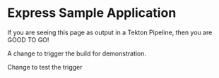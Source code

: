 # Express Sample Application

If you are seeing this page as output in a Tekton Pipeline, then you are GOOD TO GO!

A change to trigger the build for demonstration.

Change to test the trigger 
